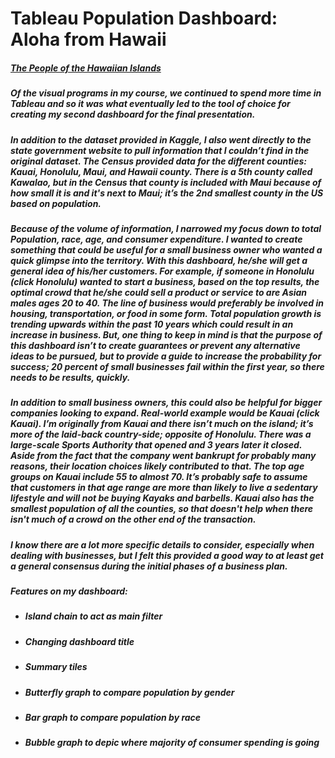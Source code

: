 # Tableau Population Dashboard: Aloha from Hawaii

##### [The People of the Hawaiian Islands](https://public.tableau.com/views/BIProject_16636527150260/Dashboard1?:language=en-US&:display_count=n&:origin=viz_share_link)

##### Of the visual programs in my course, we continued to spend more time in Tableau and so it was what eventually led to the tool of choice for creating my second dashboard for the final presentation. 

##### In addition to the dataset provided in Kaggle, I also went directly to the state government website to pull information that I couldn’t find in the original dataset. The Census provided data for the different counties: Kauai, Honolulu, Maui, and Hawaii county. There is a 5th county called Kawalao, but in the Census that county is included with Maui because of how small it is and it's next to Maui; it’s the 2nd smallest county in the US based on population.

##### Because of the volume of information, I narrowed my focus down to total Population, race, age, and consumer expenditure. I wanted to create something that could be useful for a small business owner who wanted a quick glimpse into the territory. With this dashboard, he/she will get a general idea of his/her customers. For example, if someone in Honolulu (click Honolulu) wanted to start a business, based on the top results, the optimal crowd that he/she could sell a product or service to are Asian males ages 20 to 40. The line of business would preferably be involved in housing, transportation, or food in some form. Total population growth is trending upwards within the past 10 years which could result in an increase in business. But, one thing to keep in mind is that the purpose of this dashboard isn’t to create guarantees or prevent any alternative ideas to be pursued, but to provide a guide to increase the probability for success; 20 percent of small businesses fail within the first year, so there needs to be results, quickly.

##### In addition to small business owners, this could also be helpful for bigger companies looking to expand. Real-world example would be Kauai (click Kauai). I’m originally from Kauai and there isn’t much on the island; it’s more of the laid-back country-side; opposite of Honolulu. There was a large-scale Sports Authority that opened and 3 years later it closed. Aside from the fact that the company went bankrupt for probably many reasons, their location choices likely contributed to that. The top age groups on Kauai include 55 to almost 70. It’s probably safe to assume that customers in that age range are more than likely to live a sedentary lifestyle and will not be buying Kayaks and barbells. Kauai also has the smallest population of all the counties, so that doesn't help when there isn't much of a crowd on the other end of the transaction.

##### I know there are a lot more specific details to consider, especially when dealing with businesses, but I felt this provided a good way to at least get a general consensus during the initial phases of a business plan.

##### Features on my dashboard:
- ##### Island chain to act as main filter
- ##### Changing dashboard title
- ##### Summary tiles 
- ##### Butterfly graph to compare population by gender
- ##### Bar graph to compare population by race
- ##### Bubble graph to depic where majority of consumer spending is going

